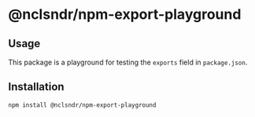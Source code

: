 # @nclsndr/npm-export-playground

## Usage

This package is a playground for testing the `exports` field in `package.json`.

## Installation

```bash
npm install @nclsndr/npm-export-playground
```
